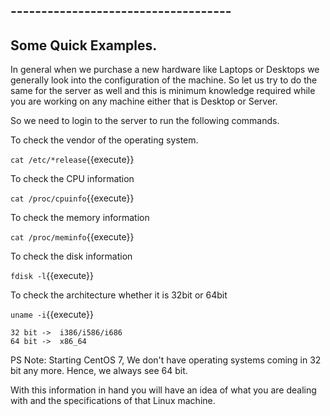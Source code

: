 ## ------------------------------------
## Some Quick Examples.

In general when we purchase a new hardware like Laptops or Desktops we generally look into the configuration of the machine. So let us try to do the same for the server as well and this is minimum knowledge required while you are working on any machine either that is Desktop or Server.


So we need to login to the server to run the following commands.

To check the vendor of the operating system.

`cat /etc/*release`{{execute}} 

To check the CPU information

`cat /proc/cpuinfo`{{execute}}

To check the memory information 

`cat /proc/meminfo`{{execute}}

To check the disk information

`fdisk -l`{{execute}}

To check the architecture whether it is 32bit or 64bit

`uname -i`{{execute}}

```
32 bit ->  i386/i586/i686
64 bit ->  x86_64
```


PS Note: Starting CentOS 7, We don't have operating systems coming in 32 bit any more. Hence, we always see 64 bit.


With this information in hand you will have an idea of what you are dealing with and the specifications of that Linux machine.